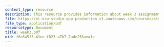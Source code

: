 ```yaml
---
content_type: resource
description: This resource provides information about week 3 assignments.
file: https://ol-ocw-studio-app-production.s3.amazonaws.com/courses/sts-005-disease-and-society-in-america-fall-2005/f6e645f341eef823a7b77ade258aea1e_week3.pdf
file_type: application/pdf
resourcetype: Document
title: week3.pdf
uid: f6e645f3-41ee-f823-a7b7-7ade258aea1e
---
```

